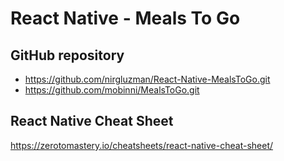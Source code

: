 # React Native - Meals To Go

## GitHub repository

- https://github.com/nirgluzman/React-Native-MealsToGo.git
- https://github.com/mobinni/MealsToGo.git

## React Native Cheat Sheet

https://zerotomastery.io/cheatsheets/react-native-cheat-sheet/
